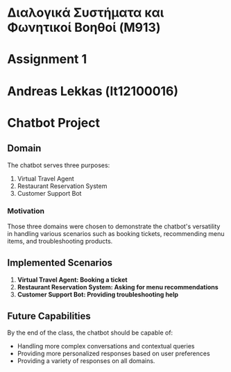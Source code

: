 # Διαλογικά Συστήματα και Φωνητικοί Βοηθοί (M913)
# Assignment 1
# Andreas Lekkas (lt12100016)

# Chatbot Project

## Domain

The chatbot serves three purposes:
1. Virtual Travel Agent
2. Restaurant Reservation System
3. Customer Support Bot

### Motivation

Those three domains were chosen to demonstrate the chatbot's versatility in handling various scenarios such as booking tickets, recommending menu items, and troubleshooting products.

## Implemented Scenarios

1. **Virtual Travel Agent: Booking a ticket**
2. **Restaurant Reservation System: Asking for menu recommendations**
3. **Customer Support Bot: Providing troubleshooting help**

## Future Capabilities

By the end of the class, the chatbot should be capable of:
- Handling more complex conversations and contextual queries
- Providing more personalized responses based on user preferences
- Providing a variety of responses on all domains.

